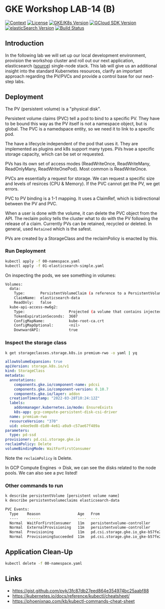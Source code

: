 # GKE Workshop LAB-14 (B)

[![Context](https://img.shields.io/badge/GKE%20Fundamentals-1-blue.svg)](https://opensource.org/licenses/Apache-2.0)
[![License](https://img.shields.io/badge/License-Apache%202.0-blue.svg)](https://opensource.org/licenses/Apache-2.0)
[![GKE/K8s Version](https://img.shields.io/badge/k8s%20version-1.18.20-blue.svg)](#)
[![GCloud SDK Version](https://img.shields.io/badge/gcloud%20version-359.0.0-blue.svg)](#)
[![elasticSearch Version](https://img.shields.io/badge/elasticsearch%20version-6.2.4-green.svg)](#)
[![Build Status](https://img.shields.io/badge/status-unstable-E47911.svg)](#)

## Introduction

In the following lab we will set up our local development environment, provision the workshop cluster and roll out our next application, elasticsearch ([source](https://www.elastic.co/guide/en/cloud-on-k8s/current/k8s-quickstart.html)) single-node stack. This lab will give us an additional insight into the standard Kubernetes resources, clarify an important approach regarding the PV/PVCs and provide a control base for our next-step labs.

## Deployment

The PV (persistent volume) is a "physical disk".

Persistent volume claims (PVC) tell a pod to bind to a specific PV. They have to be bound this way as the PV itself is not a namespace object, but is global. The PVC is a namedspace entity, so we need it to link to a specific pod.

The have a lifecycle independent of the pod that uses it. They are implemented as plugins and k8s support many types. PVs hvae a specific storage capacity, which can be set or requested.

PVs has its own set of access modes (ReadWriteOnce, ReadWriteMany, ReadOnlyMany, ReadWriteOnePod). Most common is ReadWriteOnce.

PVCs are essentially a request for storage. We can request a specific size and levels of resirces (CPU & Memory). If the PVC cannot get the PV, we get errors.

PVC to PV binding is a 1-1 mapping. It uses a ClaimRef, which is bidirectional between the PV and PVC.

When a user is done with the volume, it can delete the PVC object from the API. The reclaim policy tells the cluster what to do with the PV following the release of a claim. Currently PVs can be retained, recycled or deleted. In general, used `Retained` which is the safest.

PVs are created by a StorageClass and the reclaimPolicy is enacted by this.

### Run Deployment

```bash
kubectl apply -f 00-namespace.yaml
kubectl apply -f 01-elasticsearch-simple.yaml
```

On inspecting the pods, we see something in volumes:

```bash
Volumes:
  data:
    Type:       PersistentVolumeClaim (a reference to a PersistentVolumeClaim in the same namespace)
    ClaimName:  elasticsearch-data
    ReadOnly:   false
  kube-api-access-mw6g2:
    Type:                    Projected (a volume that contains injected data from multiple sources)
    TokenExpirationSeconds:  3607
    ConfigMapName:           kube-root-ca.crt
    ConfigMapOptional:       <nil>
    DownwardAPI:             true
```

### Inspect the storage class

```bash
k get storageclasses.storage.k8s.io premium-rwo -o yaml | yq
```

```yaml
allowVolumeExpansion: true
apiVersion: storage.k8s.io/v1
kind: StorageClass
metadata:
  annotations:
    components.gke.io/component-name: pdcsi
    components.gke.io/component-version: 0.10.7
    components.gke.io/layer: addon
  creationTimestamp: "2022-03-28T10:24:12Z"
  labels:
    addonmanager.kubernetes.io/mode: EnsureExists
    k8s-app: gcp-compute-persistent-disk-csi-driver
  name: premium-rwo
  resourceVersion: "370"
  uid: e4ee9ed8-d1d0-4e61-a9a9-c57ae67f489a
parameters:
  type: pd-ssd
provisioner: pd.csi.storage.gke.io
reclaimPolicy: Delete
volumeBindingMode: WaitForFirstConsumer
```

Note the `reclaimPolicy` is Delete.

In GCP Compute Engines -> Disk, we can see the disks related to the node pools. We can also see a pvc listed!

### Other commands to run

```bash
k describe persistentVolume [persistent volume name]
k describe persistentvolumeclaims elasticsearch-data
```

```bash
PVC Events:
  Type    Reason                 Age   From                                                                                              Message
  ----    ------                 ----  ----                                                                                              -------
  Normal  WaitForFirstConsumer   11m   persistentvolume-controller                                                                       waiting for first consumer to be created before binding
  Normal  ExternalProvisioning   11m   persistentvolume-controller                                                                       waiting for a volume to be created, either by external provisioner "pd.csi.storage.gke.io" or manually created by system administrator
  Normal  Provisioning           11m   pd.csi.storage.gke.io_gke-b57fe2736b4e448cbd52-14b2-78c1-vm_85f0289a-d47d-4f48-ad35-4779f30bbc1a  External provisioner is provisioning volume for claim "doit-lab-14/elasticsearch-data"
  Normal  ProvisioningSucceeded  11m   pd.csi.storage.gke.io_gke-b57fe2736b4e448cbd52-14b2-78c1-vm_85f0289a-d47d-4f48-ad35-4779f30bbc1a  Successfully provisioned volume pvc-24c00ba0-490e-4d85-a7a5-916ca1ac07ee
```

## Application Clean-Up

```bash
kubectl delete -f 00-namespace.yaml
```

## Links

- https://gist.github.com/pyk/3fc87db27eed864e354974bc25aabf88
- https://kubernetes.io/docs/reference/kubectl/cheatsheet/
- https://phoenixnap.com/kb/kubectl-commands-cheat-sheet

